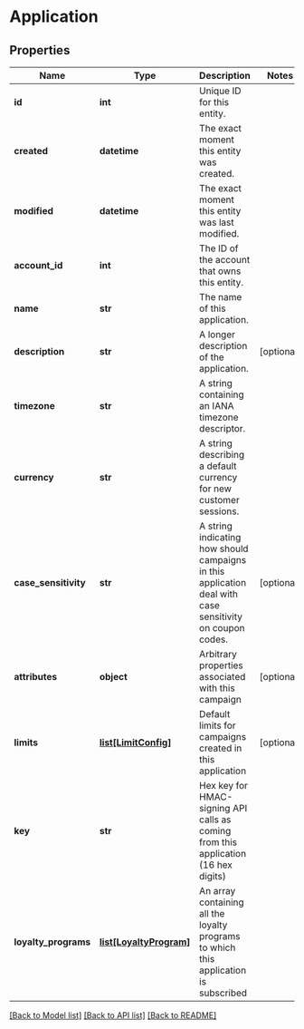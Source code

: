 # Application

## Properties
Name | Type | Description | Notes
------------ | ------------- | ------------- | -------------
**id** | **int** | Unique ID for this entity. | 
**created** | **datetime** | The exact moment this entity was created. | 
**modified** | **datetime** | The exact moment this entity was last modified. | 
**account_id** | **int** | The ID of the account that owns this entity. | 
**name** | **str** | The name of this application. | 
**description** | **str** | A longer description of the application. | [optional] 
**timezone** | **str** | A string containing an IANA timezone descriptor. | 
**currency** | **str** | A string describing a default currency for new customer sessions. | 
**case_sensitivity** | **str** | A string indicating how should campaigns in this application deal with case sensitivity on coupon codes. | [optional] 
**attributes** | **object** | Arbitrary properties associated with this campaign | [optional] 
**limits** | [**list[LimitConfig]**](LimitConfig.md) | Default limits for campaigns created in this application | [optional] 
**key** | **str** | Hex key for HMAC-signing API calls as coming from this application (16 hex digits) | 
**loyalty_programs** | [**list[LoyaltyProgram]**](LoyaltyProgram.md) | An array containing all the loyalty programs to which this application is subscribed | 

[[Back to Model list]](../README.md#documentation-for-models) [[Back to API list]](../README.md#documentation-for-api-endpoints) [[Back to README]](../README.md)


